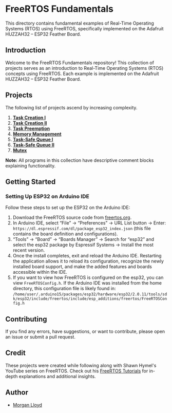 # FreeRTOS Fundamentals

This directory contains fundamental examples of Real-Time Operating Systems (RTOS) using FreeRTOS, specifically implemented on the Adafruit HUZZAH32 – ESP32 Feather Board.

## Introduction

Welcome to the FreeRTOS Fundamentals repository! This collection of projects serves as an introduction to Real-Time Operating Systems (RTOS) concepts using FreeRTOS. Each example is implemented on the Adafruit HUZZAH32 – ESP32 Feather Board.

## Projects
The following list of projects ascend by increasing complexity.

1. [**Task Creation I**](FreeRTOS_Blinky.ino) 
2. [**Task Creation II**](FreeRTOS_Blinky_Prioritized.ino) 
3. [**Task Preemption**](FreeRTOS_Task_Preemption.ino) 
4. [**Memory Management**](FreeRTOS_Memory_Management.ino)
5. [**Task-Safe Queue I**](FreeRTOS_Queue.ino)
6. [**Task-Safe Queue II**](FreeRTOS_Queue_II.ino)
7. [**Mutex**](FreeRTOS_Mutex.ino)

**Note:** All programs in this collection have descriptive comment blocks explaining functionality.

## Getting Started

### Setting Up ESP32 on Arduino IDE

Follow these steps to set up the ESP32 on the Arduino IDE:

1. Download the FreeRTOS source code from [freertos.org](https://www.freertos.org/).
2. In Arduino IDE, select “File” → “Preferences” → URL List button → Enter: `https://dl.espressif.com/dl/package_esp32_index.json` (this file contains the board definition and configurations).
3. “Tools” → “Board” → “Boards Manager” → Search for “esp32” and select the esp32 package by Espressif Systems → Install the most recent version.
4. Once the install completes, exit and reload the Arduino IDE. Restarting the application allows it to reload its configuration, recognize the newly installed board support, and make the added features and boards accessible within the IDE.
5. If you want to view how FreeRTOS is configured on the esp32, you can view `FreeRTOSConfig.h`. If the Arduino IDE was installed from the home directory, this configuration file is likely found in:
   `/home/user/.arduino15/packages/esp32/hardware/esp32/2.0.11/tools/sdk/esp32/include/freertos/include/esp_additions/freertos/FreeRTOSConfig.h`

## Contributing

If you find any errors, have suggestions, or want to contribute, please open an issue or submit a pull request.

## Credit
These projects were created while following along with Shawn Hymel's YouTube series on FreeRTOS. Check out his [FreeRTOS Tutorials](https://www.youtube.com/playlist?list=PLEBQazB0HUyQ4hAPU1cJED6t3DU0h34bz) for in-depth explanations and additional insights.

## Author

- [Morgan Lloyd](https://github.com/morgoob)
